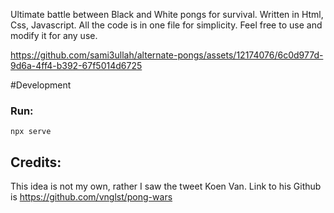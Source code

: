 Ultimate battle between Black and White pongs for survival. Written in Html, Css, Javascript. All the code is in one file for simplicity. Feel free to use and modify it for any use.


https://github.com/sami3ullah/alternate-pongs/assets/12174076/6c0d977d-9d6a-4ff4-b392-67f5014d6725



#Development

### Run:
```npx serve```

## Credits:
This idea is not my own, rather I saw the tweet Koen Van. Link to his Github is https://github.com/vnglst/pong-wars
